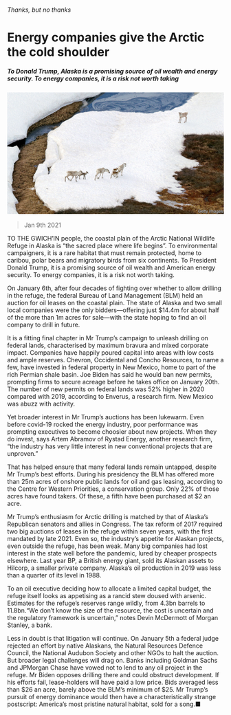 ###### Thanks, but no thanks

# Energy companies give the Arctic the cold shoulder 

##### To Donald Trump, Alaska is a promising source of oil wealth and energy security. To energy companies, it is a risk not worth taking 

![image](images/20210109_WBP004_0.jpg) 

> Jan 9th 2021 


TO THE GWICH’IN people, the coastal plain of the Arctic National Wildlife Refuge in Alaska is “the sacred place where life begins”. To environmental campaigners, it is a rare habitat that must remain protected, home to caribou, polar bears and migratory birds from six continents. To President Donald Trump, it is a promising source of oil wealth and American energy security. To energy companies, it is a risk not worth taking.


On January 6th, after four decades of fighting over whether to allow drilling in the refuge, the federal Bureau of Land Management (BLM) held an auction for oil leases on the coastal plain. The state of Alaska and two small local companies were the only bidders—offering just $14.4m for about half of the more than 1m acres for sale—with the state hoping to find an oil company to drill in future.



It is a fitting final chapter in Mr Trump’s campaign to unleash drilling on federal lands, characterised by maximum bravura and mixed corporate impact. Companies have happily poured capital into areas with low costs and ample reserves. Chevron, Occidental and Concho Resources, to name a few, have invested in federal property in New Mexico, home to part of the rich Permian shale basin. Joe Biden has said he would ban new permits, prompting firms to secure acreage before he takes office on January 20th. The number of new permits on federal lands was 52% higher in 2020 compared with 2019, according to Enverus, a research firm. New Mexico was abuzz with activity.


Yet broader interest in Mr Trump’s auctions has been lukewarm. Even before covid-19 rocked the energy industry, poor performance was prompting executives to become choosier about new projects. When they do invest, says Artem Abramov of Rystad Energy, another research firm, “the industry has very little interest in new conventional projects that are unproven.”


That has helped ensure that many federal lands remain untapped, despite Mr Trump’s best efforts. During his presidency the BLM has offered more than 25m acres of onshore public lands for oil and gas leasing, according to the Centre for Western Priorities, a conservation group. Only 22% of those acres have found takers. Of these, a fifth have been purchased at $2 an acre.


Mr Trump’s enthusiasm for Arctic drilling is matched by that of Alaska’s Republican senators and allies in Congress. The tax reform of 2017 required two big auctions of leases in the refuge within seven years, with the first mandated by late 2021. Even so, the industry’s appetite for Alaskan projects, even outside the refuge, has been weak. Many big companies had lost interest in the state well before the pandemic, lured by cheaper prospects elsewhere. Last year BP, a British energy giant, sold its Alaskan assets to Hilcorp, a smaller private company. Alaska’s oil production in 2019 was less than a quarter of its level in 1988.


To an oil executive deciding how to allocate a limited capital budget, the refuge itself looks as appetising as a rancid stew doused with arsenic. Estimates for the refuge’s reserves range wildly, from 4.3bn barrels to 11.8bn.“We don’t know the size of the resource, the cost is uncertain and the regulatory framework is uncertain,” notes Devin McDermott of Morgan Stanley, a bank.


Less in doubt is that litigation will continue. On January 5th a federal judge rejected an effort by native Alaskans, the Natural Resources Defence Council, the National Audubon Society and other NGOs to halt the auction. But broader legal challenges will drag on. Banks including Goldman Sachs and JPMorgan Chase have vowed not to lend to any oil project in the refuge. Mr Biden opposes drilling there and could obstruct development. If his efforts fail, lease-holders will have paid a low price. Bids averaged less than $26 an acre, barely above the BLM’s minimum of $25. Mr Trump’s pursuit of energy dominance would then have a characteristically strange postscript: America’s most pristine natural habitat, sold for a song.■

